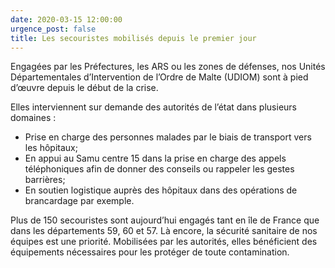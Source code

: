 ```yaml
---
date: 2020-03-15 12:00:00
urgence_post: false
title: Les secouristes mobilisés depuis le premier jour
---
```


Engag&eacute;es par les Pr&eacute;fectures, les ARS ou les zones de d&eacute;fenses, nos Unit&eacute;s D&eacute;partementales d’Intervention de l’Ordre de Malte (UDIOM) sont &agrave; pied d’œuvre depuis le d&eacute;but de la crise.

Elles interviennent sur demande des autorit&eacute;s de l’&eacute;tat dans plusieurs domaines :

* Prise en charge des personnes malades par le biais de transport vers les h&ocirc;pitaux;
* En appui au Samu centre 15 dans la prise en charge des appels t&eacute;l&eacute;phoniques afin de donner des conseils ou rappeler les gestes barri&egrave;res;
* En soutien logistique aupr&egrave;s des h&ocirc;pitaux dans des op&eacute;rations de brancardage par exemple.

Plus de 150 secouristes sont aujourd’hui engag&eacute;s tant en &icirc;le de France que dans les d&eacute;partements 59, 60 et 57. L&agrave; encore, la s&eacute;curit&eacute; sanitaire de nos &eacute;quipes est une priorit&eacute;. Mobilis&eacute;es par les autorit&eacute;s, elles b&eacute;n&eacute;ficient des &eacute;quipements n&eacute;cessaires pour les prot&eacute;ger de toute contamination.
